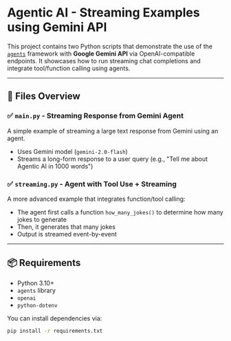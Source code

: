 # Agentic AI - Streaming Examples using Gemini API

This project contains two Python scripts that demonstrate the use of the [`agents`](https://github.com/ai-collection/agents) framework with **Google Gemini API** via OpenAI-compatible endpoints. It showcases how to run streaming chat completions and integrate tool/function calling using agents.

---

## 📁 Files Overview

### ✅ `main.py` - Streaming Response from Gemini Agent
A simple example of streaming a large text response from Gemini using an agent.

- Uses Gemini model (`gemini-2.0-flash`)
- Streams a long-form response to a user query (e.g., "Tell me about Agentic AI in 1000 words")

### ✅ `streaming.py` - Agent with Tool Use + Streaming
A more advanced example that integrates function/tool calling:

- The agent first calls a function `how_many_jokes()` to determine how many jokes to generate
- Then, it generates that many jokes
- Output is streamed event-by-event

---

## 📦 Requirements

- Python 3.10+
- `agents` library
- `openai`
- `python-dotenv`

You can install dependencies via:

```bash
pip install -r requirements.txt
```